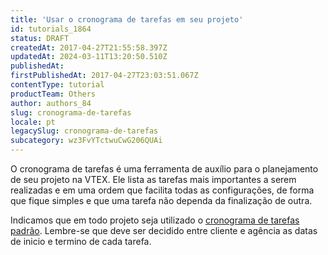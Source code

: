 ```yaml
---
title: 'Usar o cronograma de tarefas em seu projeto'
id: tutorials_1864
status: DRAFT
createdAt: 2017-04-27T21:55:58.397Z
updatedAt: 2024-03-11T13:20:50.510Z
publishedAt: 
firstPublishedAt: 2017-04-27T23:03:51.067Z
contentType: tutorial
productTeam: Others
author: authors_84
slug: cronograma-de-tarefas
locale: pt
legacySlug: cronograma-de-tarefas
subcategory: wz3FvYTctwuCwG206QUAi
---
```


O cronograma de tarefas é uma ferramenta de auxílio para o planejamento de seu projeto na VTEX. Ele lista as tarefas mais importantes a serem realizadas e em uma ordem que facilita todas as configurações, de forma que fique simples e que uma tarefa não dependa da finalização de outra.

Indicamos que em todo projeto seja utilizado o [cronograma de tarefas padrão](https://docs.google.com/spreadsheets/d/1oJWobx9joK4gpF3jdOs2D5d0wAqOVdMnUGtHjD4yLkM/edit). Lembre-se que deve ser decidido entre cliente e agência as datas de inicio e termino de cada tarefa.

